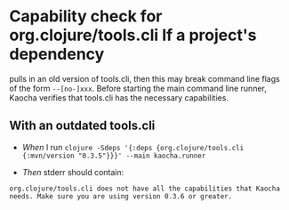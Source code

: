 <!-- This document is generated based on a corresponding .feature file, do not edit directly -->

# Capability check for org.clojure/tools.cli If a project's dependency

pulls in an old version of tools.cli, then this may break command line flags
of the form `--[no-]xxx`. Before starting the main command line runner, Kaocha
verifies that tools.cli has the necessary capabilities.

## With an outdated tools.cli

- <em>When </em> I run `clojure -Sdeps '{:deps {org.clojure/tools.cli {:mvn/version "0.3.5"}}}' --main kaocha.runner`

- <em>Then </em> stderr should contain:

``` nil
org.clojure/tools.cli does not have all the capabilities that Kaocha needs. Make sure you are using version 0.3.6 or greater.
```




